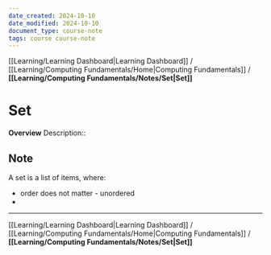 ```yaml
---
date_created: 2024-10-10
date_modified: 2024-10-10
document_type: course-note
tags: course course-note
---
```

[[Learning/Learning Dashboard|Learning Dashboard]] / [[Learning/Computing Fundamentals/Home|Computing Fundamentals]] / **[[Learning/Computing Fundamentals/Notes/Set|Set]]**
# Set
**Overview**
Description:: 

## Note

A set is a list of items, where:
- order does not matter - unordered
- 

---
[[Learning/Learning Dashboard|Learning Dashboard]] / [[Learning/Computing Fundamentals/Home|Computing Fundamentals]] / **[[Learning/Computing Fundamentals/Notes/Set|Set]]**